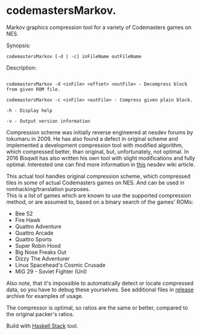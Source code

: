 # codemastersMarkov. 
Markov graphics compression tool for a variety of Codemasters games on NES.


Synopsis:
```
codemastersMarkov [-d | -c] inFileName outFileName
```
  
Description:
```

codemastersMarkov -d <inFile> <offset> <outFile> - Decompress block from given ROM file.

codemastersMarkov -c <inFile> <outFile> - Compress given plain block.

-h - Display help

-v - Output version information
```

Compression scheme was initially reverse engineered at nesdev forums by tokumaru in 2009. He has also found a defect in original scheme and implemented a development compression tool with modified algorithm, which compressed better, than original, but, unfortunately, not optimal. In 2016 Bisqwit has also written his own tool with slight modifications and fully optimal. Interested one can find more information in [this](https://wiki.nesdev.com/w/index.php/Tile_compression#Codemasters) nesdev wiki article. 
 
This actual tool handles original compression scheme, which compressed tiles in some of actual Codemasters games on NES. And can be used in romhacking/translation purposes.  
This is a list of games which are known to use the supported compression method, or are assumed to, based on a binary search of the games' ROMs:

* Bee 52
* Fire Hawk
* Quattro Adventure
* Quattro Arcade
* Quattro Sports
* Super Robin Hood
* Big Nose Freaks Out
* Dizzy The Adventurer
* Linus Spacehead's Cosmic Crusade
* MiG 29 - Soviet Fighter (Unl)

Also note, that it's impossible to automatically detect or locate compressed data, so you have to debug these yourselves. See additional files in [release](https://github.com/romhack/codemastersMarkov/releases/latest) archive for examples of usage.

The compressor is optimal, so ratios are the same or better, compared to the original packer's ratios.

Build with [Haskell Stack](https://haskellstack.org) tool.
